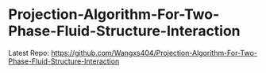 # Projection-Algorithm-For-Two-Phase-Fluid-Structure-Interaction
Latest Repo:
https://github.com/Wangxs404/Projection-Algorithm-For-Two-Phase-Fluid-Structure-Interaction
